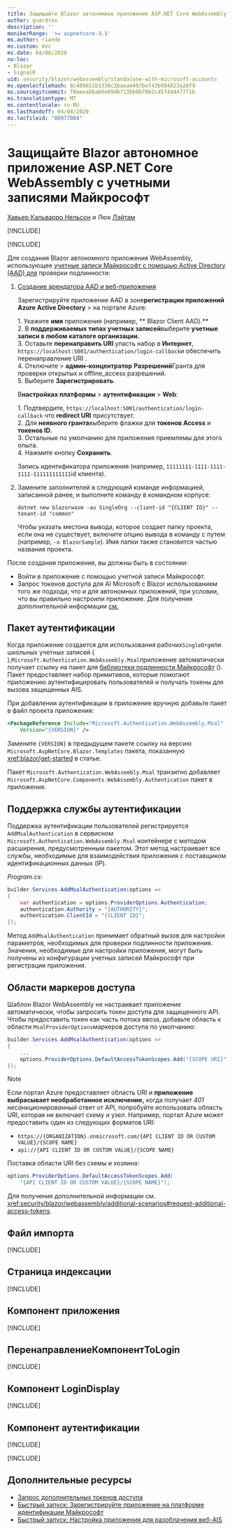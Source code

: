 ```yaml
---
title: Защищайте Blazor автономное приложение ASP.NET Core WebAssembly с учетными записями Майкрософт
author: guardrex
description: ''
monikerRange: '>= aspnetcore-3.1'
ms.author: riande
ms.custom: mvc
ms.date: 04/08/2020
no-loc:
- Blazor
- SignalR
uid: security/blazor/webassembly/standalone-with-microsoft-accounts
ms.openlocfilehash: 8c409651b3338c2baeae497bef43b994823a20f9
ms.sourcegitcommit: f0aeeab6ab6e09db713bb9b7862c45f4d447771b
ms.translationtype: MT
ms.contentlocale: ru-RU
ms.lasthandoff: 04/08/2020
ms.locfileid: "80977084"
---
```

# <a name="secure-an-aspnet-core-opno-locblazor-webassembly-standalone-app-with-microsoft-accounts"></a>Защищайте Blazor автономное приложение ASP.NET Core WebAssembly с учетными записями Майкрософт

[Хавьер Кальварро Нельсон](https://github.com/javiercn) и Люк [Лэйтам](https://github.com/guardrex)

[!INCLUDE[](~/includes/blazorwasm-preview-notice.md)]

[!INCLUDE[](~/includes/blazorwasm-3.2-template-article-notice.md)]

Для создания Blazor автономного приложения WebAssembly, использующее [учетные записи Майкрософт с помощью Active Directory (AAD) для](/azure/active-directory/develop/quickstart-register-app#register-a-new-application-using-the-azure-portal) проверки подлинности:

1. [Создание арендатора AAD и веб-приложения](/azure/active-directory/develop/v2-overview)

   Зарегистрируйте приложение AAD в зоне**регистрации приложений** **Azure Active Directory** > на портале Azure:

   1\. Укажите **имя** приложения (например, ** Blazor Client AAD).**<br>
   2\. В **поддерживаемых типах учетных записей**выберите **учетные записи в любом каталоге организации.**<br>
   3\. Оставьте **перенаправить URI** упасть набор в **Интернет**, `https://localhost:5001/authentication/login-callback`и обеспечить перенаправление URI .<br>
   4\. Отключите > **админ-концентратор** **Разрешений**Гранта для проверки открытых и offline_access разрешений.<br>
   5\. Выберите **Зарегистрировать**.

   В**настройках платформы** >  **аутентификации** > **Web**:

   1\. Подтвердите, `https://localhost:5001/authentication/login-callback` что **redirect URI** присутствует.<br>
   2\. Для **неявного гранта**выберите флажки для **токенов Access** и **токенов ID.**<br>
   3\. Остальные по умолчанию для приложения приемлемы для этого опыта.<br>
   4\. Нажмите кнопку **Сохранить**.

   Запись идентификатора приложения (например, `11111111-1111-1111-1111-111111111111`id клиента).

1. Замените заполнителей в следующей команде информацией, записанной ранее, и выполните команду в командном корпусе:

   ```dotnetcli
   dotnet new blazorwasm -au SingleOrg --client-id "{CLIENT ID}" --tenant-id "common"
   ```

   Чтобы указать местона вывода, которое создает папку проекта, если она не существует, включите опцию вывода в команду с путем (например, `-o BlazorSample`). Имя папки также становится частью названия проекта.

После создания приложения, вы должны быть в состоянии:

* Войти в приложение с помощью учетной записи Майкрософт.
* Запрос токенов доступа для AI Microsoft с Blazor использованием того же подхода, что и для автономных приложений, при условии, что вы правильно настроили приложение. Для получения дополнительной информации [см.](/azure/active-directory/develop/quickstart-configure-app-expose-web-apis)

## <a name="authentication-package"></a>Пакет аутентификации

Когда приложение создается для использования рабочих`SingleOrg`или школьных учетных записей ( ),`Microsoft.Authentication.WebAssembly.Msal`приложение автоматически получает ссылку на пакет для [библиотеки подлинности Майкрософт](/azure/active-directory/develop/msal-overview) (). Пакет предоставляет набор примитивов, которые помогают приложению аутентифицировать пользователей и получать токены для вызова защищенных AIS.

При добавлении аутентификации в приложение вручную добавьте пакет в файл проекта приложения:

```xml
<PackageReference Include="Microsoft.Authentication.WebAssembly.Msal" 
    Version="{VERSION}" />
```

Замените `{VERSION}` в предыдущем пакете ссылку на версию `Microsoft.AspNetCore.Blazor.Templates` пакета, показанную <xref:blazor/get-started> в статье.

Пакет `Microsoft.Authentication.WebAssembly.Msal` транзитно добавляет `Microsoft.AspNetCore.Components.WebAssembly.Authentication` пакет в приложение.

## <a name="authentication-service-support"></a>Поддержка службы аутентификации

Поддержка аутентификации пользователей регистрируется `AddMsalAuthentication` в сервисном `Microsoft.Authentication.WebAssembly.Msal` контейнере с методом расширения, предусмотренным пакетом. Этот метод настраивает все службы, необходимые для взаимодействия приложения с поставщиком идентификационных данных (IP).

*Program.cs*:

```csharp
builder.Services.AddMsalAuthentication(options =>
{
    var authentication = options.ProviderOptions.Authentication;
    authentication.Authority = "{AUTHORITY}";
    authentication.ClientId = "{CLIENT ID}";
});
```

Метод `AddMsalAuthentication` принимает обратный вызов для настройки параметров, необходимых для проверки подлинности приложения. Значения, необходимые для настройки приложения, могут быть получены из конфигурации учетных записей Майкрософт при регистрации приложения.

## <a name="access-token-scopes"></a>Области маркеров доступа

Шаблон Blazor WebAssembly не настраивает приложение автоматически, чтобы запросить токен доступа для защищенного API. Чтобы предоставить токен как часть потока ввоза, добавьте область к области `MsalProviderOptions`маркеров доступа по умолчанию:

```csharp
builder.Services.AddMsalAuthentication(options =>
{
    ...
    options.ProviderOptions.DefaultAccessTokenScopes.Add("{SCOPE URI}");
});
```

> [!NOTE]
> Если портал Azure предоставляет область URI и **приложение выбрасывает необработанное исключение,** когда получает *401 несанкционированный* ответ от API, попробуйте использовать область URI, которая не включает схему и узел. Например, портал Azure может предоставить один из следующих форматов URI:
>
> * `https://{ORGANIZATION}.onmicrosoft.com/{API CLIENT ID OR CUSTOM VALUE}/{SCOPE NAME}`
> * `api://{API CLIENT ID OR CUSTOM VALUE}/{SCOPE NAME}`
>
> Поставка области URI без схемы и хозяина:
>
> ```csharp
> options.ProviderOptions.DefaultAccessTokenScopes.Add(
>     "{API CLIENT ID OR CUSTOM VALUE}/{SCOPE NAME}");
> ```

Для получения дополнительной информации см. <xref:security/blazor/webassembly/additional-scenarios#request-additional-access-tokens>.

## <a name="imports-file"></a>Файл импорта

[!INCLUDE[](~/includes/blazor-security/imports-file-standalone.md)]

## <a name="index-page"></a>Страница индексации

[!INCLUDE[](~/includes/blazor-security/index-page-msal.md)]

## <a name="app-component"></a>Компонент приложения

[!INCLUDE[](~/includes/blazor-security/app-component.md)]

## <a name="redirecttologin-component"></a>ПеренаправлениеКомпонентToLogin

[!INCLUDE[](~/includes/blazor-security/redirecttologin-component.md)]

## <a name="logindisplay-component"></a>Компонент LoginDisplay

[!INCLUDE[](~/includes/blazor-security/logindisplay-component.md)]

## <a name="authentication-component"></a>Компонент аутентификации

[!INCLUDE[](~/includes/blazor-security/authentication-component.md)]

[!INCLUDE[](~/includes/blazor-security/troubleshoot.md)]

## <a name="additional-resources"></a>Дополнительные ресурсы

* [Запрос дополнительных токенов доступа](xref:security/blazor/webassembly/additional-scenarios#request-additional-access-tokens)
* [Быстрый запуск: Зарегистрируйте приложение на платформе идентификации Майкрософт](/azure/active-directory/develop/quickstart-register-app#register-a-new-application-using-the-azure-portal)
* [Быстрый запуск: Настройка приложения для разоблачения веб-AIS](/azure/active-directory/develop/quickstart-configure-app-expose-web-apis)
